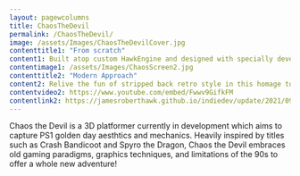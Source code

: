 ```yaml
---
layout: pagewcolumns
title: ChaosTheDevil
permalink: /ChaosTheDevil/
image: /assets/Images/ChaosTheDevilCover.jpg
contenttitle1: "From scratch"
content1: Built atop custom HawkEngine and designed with specially developed tooling. Development of Chaos the Devil is designed to follow retro gamedev processes to capture the real feel of the old 3D platformer games of the PS1 era.
contentimage1: /assets/Images/ChaosScreen2.jpg
contenttitle2: "Modern Approach"
content2: Relive the fun of stripped back retro style in this homage to the greats. Classic controls, choice of low or high resolution graphics and all original content. Chaos awaits!
contentvideo2: https://www.youtube.com/embed/Fwwv9GifkFM
contentlink2: https://jamesroberthawk.github.io/indiedev/update/2021/09/02/vertical-slice-postmortem.html
---
```


Chaos the Devil is a 3D platformer currently in development which aims to capture PS1 golden day aesthtics and mechanics. Heavily inspired by titles such as Crash Bandicoot and Spyro the Dragon, Chaos the Devil embraces old gaming paradigms, graphics techniques, and limitations of the 90s to offer a whole new adventure!